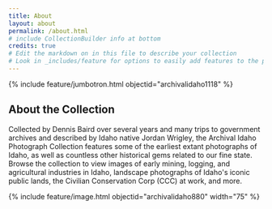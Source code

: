 ```yaml
---
title: About
layout: about
permalink: /about.html
# include CollectionBuilder info at bottom
credits: true
# Edit the markdown on in this file to describe your collection
# Look in _includes/feature for options to easily add features to the page
---
```


{% include feature/jumbotron.html objectid="archivalidaho1118" %} 

## About the Collection

Collected by Dennis Baird over several years and many trips to government archives and described by Idaho native Jordan Wrigley, the Archival Idaho Photograph Collection features some of the earliest extant photographs of Idaho, as well as countless other historical gems related to our fine state. Browse the collection to view images of early mining, logging, and agricultural industries in Idaho, landscape photographs of Idaho's iconic public lands, the Civilian Conservation Corp (CCC) at work, and more. 

{% include feature/image.html objectid="archivalidaho880" width="75" %}

<div class="clearfix"></div>
